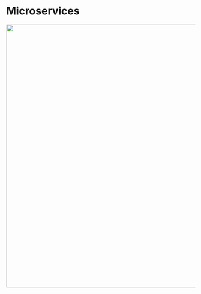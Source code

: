 # Microservices

<img height="700" src="https://res.cloudinary.com/densoft-developers/image/upload/v1676037084/git%20readme/ms_ngzfhp.png"/>
